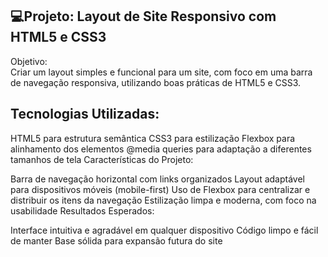  <h2>   💻Projeto: Layout de Site Responsivo com HTML5 e CSS3</h2> 
Objetivo: <br>
Criar um layout simples e funcional para um site, com foco em uma barra de navegação responsiva, utilizando boas práticas de HTML5 e CSS3. <br>

<h2>Tecnologias Utilizadas:</h2>

HTML5 para estrutura semântica
CSS3 para estilização
Flexbox para alinhamento dos elementos
@media queries para adaptação a diferentes tamanhos de tela
Características do Projeto:

Barra de navegação horizontal com links organizados
Layout adaptável para dispositivos móveis (mobile-first)
Uso de Flexbox para centralizar e distribuir os itens da navegação
Estilização limpa e moderna, com foco na usabilidade
Resultados Esperados:

Interface intuitiva e agradável em qualquer dispositivo
Código limpo e fácil de manter
Base sólida para expansão futura do site
